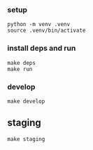 ### setup
```
python -m venv .venv
source .venv/bin/activate
```

### install deps and run
```
make deps
make run
```

### develop
```
make develop
```

## staging
```
make staging
```

